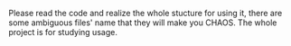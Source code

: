 Please read the code and realize the whole stucture for using it, there are some ambiguous files' name that they will make you CHAOS.
The whole project is for studying usage.
